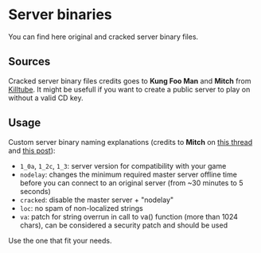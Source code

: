 # Server binaries

You can find here original and cracked server binary files.

## Sources

Cracked server binary files credits goes to **Kung Foo Man** and **Mitch** from [Killtube](https://killtube.org/showthread.php?1719-Latest-cod2-linux-binaries-(1-0-1-2-1-3)).
It might be usefull if you want to create a public server to play on without a valid CD key.

## Usage

Custom server binary naming explanations (credits to **Mitch** on [this thread](https://killtube.org/showthread.php?1719-Latest-cod2-linux-binaries-(1-0-1-2-1-3)) and [this post](https://killtube.org/showthread.php?1337-CoD2-Tutorial-How-to-make-your-cracked-server-show-up-in-the-master-list&p=16844&viewfull=1#post16844)):

* `1_0a`, `1_2c`, `1_3`: server version for compatibility with your game
* `nodelay`: changes the minimum required master server offline time before you can connect to an original server (from ~30 minutes to 5 seconds)
* `cracked`: disable the master server + "nodelay"
* `loc`: no spam of non-localized strings
* `va`: patch for string overrun in call to va() function (more than 1024 chars), can be considered a security patch and should be used

Use the one that fit your needs.
